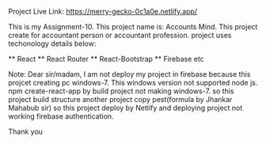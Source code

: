 
Project Live Link: https://merry-gecko-0c1a0e.netlify.app/

This is my Assignment-10.
This project name is: Accounts Mind.
This project create for accountant person or accountant profession.
project uses techonology details below:

** React
** React Router
** React-Bootstrap
** Firebase etc 

Note: Dear sir/madam,
I am not deploy my project in firebase because this projcet creating pc windows-7.
This windows version not supported node js. 
npm create-react-app by build project not making windows-7.
so this project build structure another project copy pest(formula by Jhankar Mahabub sir)
so this project deploy by Netlify and deploying project not working firebase authentication.

Thank you
